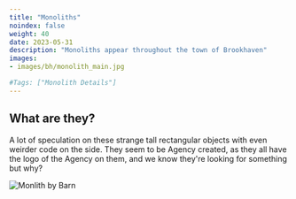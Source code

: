 ```yaml
---
title: "Monoliths"
noindex: false
weight: 40
date: 2023-05-31
description: "Monoliths appear throughout the town of Brookhaven"
images: 
- images/bh/monolith_main.jpg

#Tags: ["Monolith Details"]
---
```



## What are they?

A lot of speculation on these strange tall rectangular objects with even weirder code on the side. They seem to be Agency created, as they all have the logo of the Agency on them, and we know they're looking for something but why?

![Monlith by Barn](/images/bh/monolith_main.jpg)